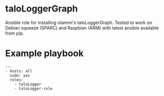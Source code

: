 # taloLoggerGraph
Ansible role for installing olammi's taloLoggerGraph. Tested to work on Debian
squeeze (SPARC) and Raspbian (ARM) with latest ansible available from pip.

# Example playbook

```
---
- hosts: all
  sudo: yes
  roles:
    - taloLogger
    - taloLogger-role
```
